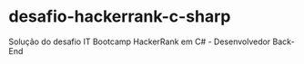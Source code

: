 # desafio-hackerrank-c-sharp
Solução do desafio IT Bootcamp HackerRank em C# - Desenvolvedor Back-End
